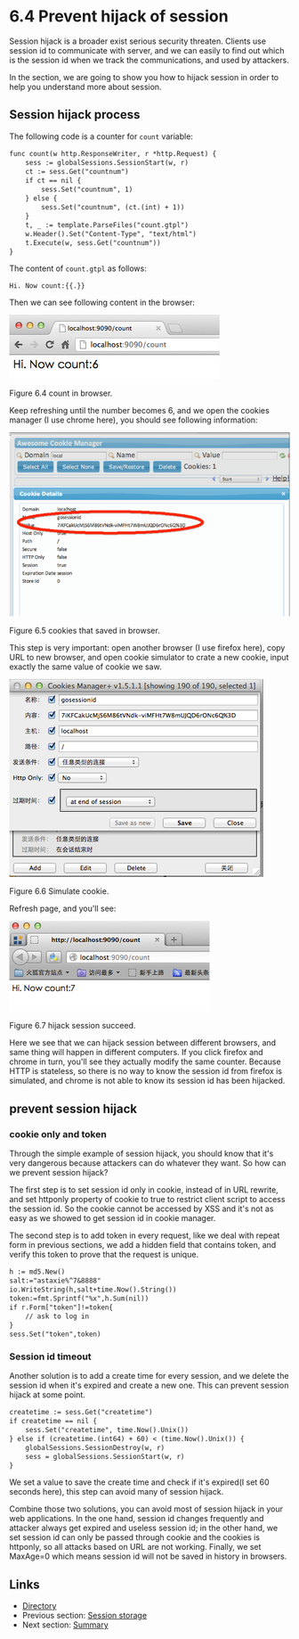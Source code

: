 # 6.4 Prevent hijack of session

Session hijack is a broader exist serious security threaten. Clients use session id to communicate with server, and we can easily to find out which is the session id when we track the communications, and used by attackers.

In the section, we are going to show you how to hijack session in order to help you understand more about session.

## Session hijack process

The following code is a counter for `count` variable:

	func count(w http.ResponseWriter, r *http.Request) {
	    sess := globalSessions.SessionStart(w, r)
	    ct := sess.Get("countnum")
	    if ct == nil {
	        sess.Set("countnum", 1)
	    } else {
	        sess.Set("countnum", (ct.(int) + 1))
	    }
	    t, _ := template.ParseFiles("count.gtpl")
	    w.Header().Set("Content-Type", "text/html")
	    t.Execute(w, sess.Get("countnum"))
	}

The content of `count.gtpl` as follows:

	Hi. Now count:{{.}}

Then we can see following content in the browser:

![](images/6.4.hijack.png?raw=true)

Figure 6.4 count in browser.

Keep refreshing until the number becomes 6, and we open the cookies manager (I use chrome here), you should see following information:

![](images/6.4.cookie.png?raw=true)

Figure 6.5 cookies that saved in browser.

This step is very important: open another browser (I use firefox here), copy URL to new browser, and open cookie simulator to crate a new cookie, input exactly the same value of cookie we saw.

![](images/6.4.setcookie.png?raw=true)

Figure 6.6 Simulate cookie.

Refresh page, and you'll see:

![](images/6.4.hijacksuccess.png?raw=true)

Figure 6.7 hijack session succeed.

Here we see that we can hijack session between different browsers, and same thing will happen in different computers. If you click firefox and chrome in turn, you'll see they actually modify the same counter. Because HTTP is stateless, so there is no way to know the session id from firefox is simulated, and chrome is not able to know its session id has been hijacked.

## prevent session hijack

### cookie only and token

Through the simple example of session hijack, you should know that it's very dangerous because attackers can do whatever they want. So how can we prevent session hijack?

The first step is to set session id only in cookie, instead of in URL rewrite, and set httponly property of cookie to true to restrict client script to access the session id. So the cookie cannot be accessed by XSS and it's not as easy as we showed to get session id in cookie manager.

The second step is to add token in every request, like we deal with repeat form in previous sections, we add a hidden field that contains token, and verify this token to prove that the request is unique.
	
	h := md5.New()
	salt:="astaxie%^7&8888"
	io.WriteString(h,salt+time.Now().String())
	token:=fmt.Sprintf("%x",h.Sum(nil))
	if r.Form["token"]!=token{
	    // ask to log in
	}
	sess.Set("token",token)

### Session id timeout

Another solution is to add a create time for every session, and we delete the session id when it's expired and create a new one. This can prevent session hijack at some point.

	createtime := sess.Get("createtime")
	if createtime == nil {
	    sess.Set("createtime", time.Now().Unix())
	} else if (createtime.(int64) + 60) < (time.Now().Unix()) {
	    globalSessions.SessionDestroy(w, r)
	    sess = globalSessions.SessionStart(w, r)
	}

We set a value to save the create time and check if it's expired(I set 60 seconds here), this step can avoid many of session hijack.

Combine those two solutions, you can avoid most of session hijack in your web applications. In the one hand, session id changes frequently and attacker always get expired and useless session id; in the other hand, we set session id can only be passed through cookie and the cookies is httponly, so all attacks based on URL are not working. Finally, we set MaxAge=0 which means session id will not be saved in history in browsers.

## Links

- [Directory](preface.md)
- Previous section: [Session storage](06.3.md)
- Next section: [Summary](06.5.md)